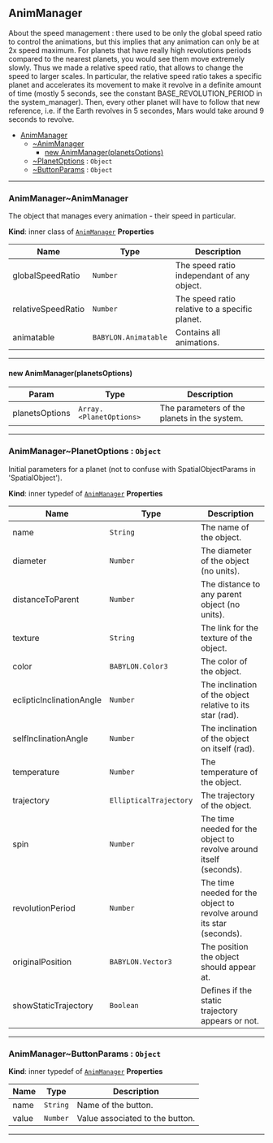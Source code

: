 <a name="module_AnimManager"></a>

## AnimManager
About the speed management : there used to be only the global
speed ratio to control the animations, but this implies that any animation
can only be at 2x speed maximum. For planets that have really high
revolutions periods compared to the nearest planets, you would see them move
extremely slowly. Thus we made a relative speed ratio, that allows to change
the speed to larger scales. In particular, the relative speed ratio takes a
specific planet and accelerates its movement to make it revolve in a definite
amount of time (mostly 5 seconds, see the constant BASE_REVOLUTION_PERIOD in
the system_manager). Then, every other planet will have to follow that new
reference, i.e. if the Earth revolves in 5 secondes, Mars would take around 9
seconds to revolve.


* [AnimManager](#module_AnimManager)
    * [~AnimManager](#module_AnimManager..AnimManager)
        * [new AnimManager(planetsOptions)](#new_module_AnimManager..AnimManager_new)
    * [~PlanetOptions](#module_AnimManager..PlanetOptions) : <code>Object</code>
    * [~ButtonParams](#module_AnimManager..ButtonParams) : <code>Object</code>


* * *

<a name="module_AnimManager..AnimManager"></a>

### AnimManager~AnimManager
The object that manages every animation - their speed in particular.

**Kind**: inner class of [<code>AnimManager</code>](#module_AnimManager)
**Properties**

| Name | Type | Description |
| --- | --- | --- |
| globalSpeedRatio | <code>Number</code> | The speed ratio independant of any object. |
| relativeSpeedRatio | <code>Number</code> | The speed ratio relative to a specific planet. |
| animatable | <code>BABYLON.Animatable</code> | Contains all animations. |


* * *

<a name="new_module_AnimManager..AnimManager_new"></a>

#### new AnimManager(planetsOptions)

| Param | Type | Description |
| --- | --- | --- |
| planetsOptions | <code>Array.&lt;PlanetOptions&gt;</code> | The parameters of the planets in the system. |


* * *

<a name="module_AnimManager..PlanetOptions"></a>

### AnimManager~PlanetOptions : <code>Object</code>
Initial parameters for a planet (not to confuse with SpatialObjectParams in 'SpatialObject').

**Kind**: inner typedef of [<code>AnimManager</code>](#module_AnimManager)
**Properties**

| Name | Type | Description |
| --- | --- | --- |
| name | <code>String</code> | The name of the object. |
| diameter | <code>Number</code> | The diameter of the object (no units). |
| distanceToParent | <code>Number</code> | The distance to any parent object (no units). |
| texture | <code>String</code> | The link for the texture of the object. |
| color | <code>BABYLON.Color3</code> | The color of the object. |
| eclipticInclinationAngle | <code>Number</code> | The inclination of the object relative to its star (rad). |
| selfInclinationAngle | <code>Number</code> | The inclination of the object on itself (rad). |
| temperature | <code>Number</code> | The temperature of the object. |
| trajectory | <code>EllipticalTrajectory</code> | The trajectory of the object. |
| spin | <code>Number</code> | The time needed for the object to revolve around itself (seconds). |
| revolutionPeriod | <code>Number</code> | The time needed for the object to revolve around its star (seconds). |
| originalPosition | <code>BABYLON.Vector3</code> | The position the object should appear at. |
| showStaticTrajectory | <code>Boolean</code> | Defines if the static trajectory appears or not. |


* * *

<a name="module_AnimManager..ButtonParams"></a>

### AnimManager~ButtonParams : <code>Object</code>
**Kind**: inner typedef of [<code>AnimManager</code>](#module_AnimManager)
**Properties**

| Name | Type | Description |
| --- | --- | --- |
| name | <code>String</code> | Name of the button. |
| value | <code>Number</code> | Value associated to the button. |


* * *

